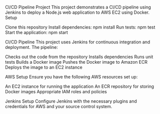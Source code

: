 CI/CD Pipeline Project
This project demonstrates a CI/CD pipeline using Jenkins to deploy a Node.js web application to AWS EC2 using Docker.
Setup

Clone this repository
Install dependencies: npm install
Run tests: npm test
Start the application: npm start

CI/CD Pipeline
This project uses Jenkins for continuous integration and deployment. The pipeline:

Checks out the code from the repository
Installs dependencies
Runs unit tests
Builds a Docker image
Pushes the Docker image to Amazon ECR
Deploys the image to an EC2 instance

AWS Setup
Ensure you have the following AWS resources set up:

An EC2 instance for running the application
An ECR repository for storing Docker images
Appropriate IAM roles and policies

Jenkins Setup
Configure Jenkins with the necessary plugins and credentials for AWS and your source control system.
